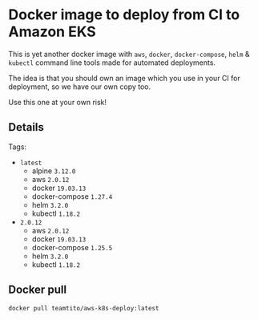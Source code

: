 # Docker image to deploy from CI to Amazon EKS

This is yet another docker image with `aws`, `docker`, `docker-compose`, `helm` & `kubectl` command line tools made for automated deployments.

The idea is that you should own an image which you use in your CI for deployment, so we have our own copy too.

Use this one at your own risk!

## Details

Tags:
  * `latest`
	* alpine `3.12.0`
    * aws `2.0.12`
    * docker `19.03.13`
    * docker-compose `1.27.4`
    * helm `3.2.0`
    * kubectl `1.18.2`
  * `2.0.12`
    * aws `2.0.12`
    * docker `19.03.13`
    * docker-compose `1.25.5`
    * helm `3.2.0`
    * kubectl `1.18.2`

## Docker pull

```shell
docker pull teamtito/aws-k8s-deploy:latest
```
